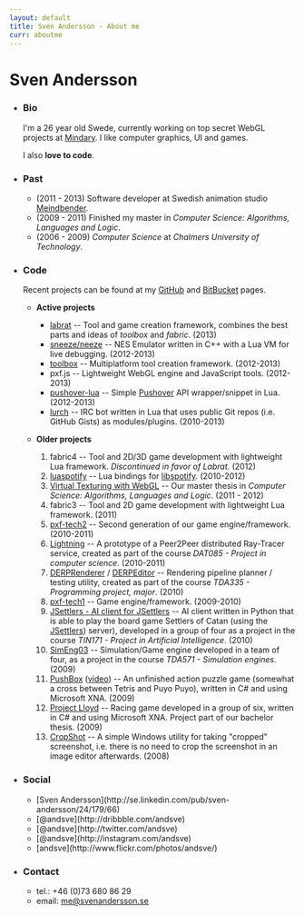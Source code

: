 ```yaml
---
layout: default
title: Sven Andersson - About me
curr: aboutme
---
```

Sven Andersson
==============
* ### Bio ###

	I'm a 26 year old Swede, currently working on top secret WebGL projects at [Mindary](http://www.mindary.se/). I like computer graphics, UI and games.

	I also **love to code**. 

* ### Past ###
	
	*  (2011 - 2013) Software developer at Swedish animation studio [Meindbender](http://meindbender.com/).
	*  (2009 - 2011) Finished my master in _Computer Science: Algorithms, Languages and Logic_.
	*  (2006 - 2009) _Computer Science_ at _Chalmers University of Technology_.

* ### Code ###

	Recent projects can be found at my [GitHub](https://github.com/sweetfish) and [BitBucket](https://bitbucket.org/andsve) pages.

	* **Active projects**

		* [labrat](https://bitbucket.org/andsve/labrat/) -- Tool and game creation framework, combines the best parts and ideas of *toolbox* and *fabric*. (2013)
		* [sneeze/neeze](https://bitbucket.org/andsve/sneeze/) -- NES Emulator written in C++ with a Lua VM for live debugging. (2012-2013)
		* [toolbox](https://bitbucket.org/andsve/toolbox/) -- Multiplatform tool creation framework. (2012-2013)
		* pxf.js -- Lightweight WebGL engine and JavaScript tools. (2012-2013)
		* [pushover-lua](https://github.com/sweetfish/pushover-lua) -- Simple [Pushover](https://pushover.net) API wrapper/snippet in Lua. (2012-2013)
		* [lurch](http://github.com/sweetfish/lurch) -- IRC bot written in Lua that uses public Git repos (i.e. GitHub Gists) as modules/plugins. (2010-2013)
		

	* **Older projects**

		1.  fabric4 -- Tool and 2D/3D game development with lightweight Lua framework. *Discontinued in favor of Labrat.* (2012)
		1.  [luaspotify](https://github.com/sweetfish/luaspotify/) -- Lua bindings for [libspotify](https://developer.spotify.com/technologies/libspotify/). (2010-2012)
		1.  [Virtual Texturing with WebGL](http://publications.lib.chalmers.se/publication/155126) -- Our master thesis in _Computer Science: Algorithms, Languages and Logic_. (2011 - 2012)
		1.  fabric3 -- Tool and 2D game development with lightweight Lua framework. (2011)
		1.  [pxf-tech2](http://github.com/pxf/pxf-tech2) -- Second generation of our game engine/framework. (2010-2011)
		1.  [Lightning](http://github.com/pxf/pxf-tech2/tree/master/Projects/Lightning) -- A prototype of a Peer2Peer distributed Ray-Tracer service, created as part of the course _DAT085 - Project in computer science_. (2010-2011)
		1.  [DERPRenderer](http://github.com/pxf/pxf-tech2/tree/master/Projects/DERPRenderer) / [DERPEditor](http://github.com/pxf/pxf-tech2/tree/master/Projects/DERPEditor) -- Rendering pipeline planner / testing utility, created as part of the course _TDA335 - Programming project, major_. (2010)
		1.  [pxf-tech1](http://github.com/pxf/pxf) -- Game engine/framework. (2009-2010)
		1.  [JSettlers - AI client for JSettlers](http://sweetfish.github.com/TIN171/) -- AI client written in Python that is able to play the board game Settlers of Catan (using the [JSettlers](http://nand.net/jsettlers/devel/)) server), developed in a group of four as a project in the course _TIN171 - Project in Artificial Intelligence_. (2010)
		1.  [SimEng03](http://code.google.com/p/simeng03/) -- Simulation/Game engine developed in a team of four, as a project in the course _TDA571 - Simulation engines_. (2009)
		1.  [PushBox](http://md5.se/cg/pb/PushBoxWindows_noinstall.zip) ([video](http://md5.se/cg/pb/pushbox_02.ogv)) -- An unfinished action puzzle game (somewhat a cross between Tetris and Puyo Puyo), written in C# and using Microsoft XNA. (2009)
		1.  [Project Lloyd](http://lloyd.codeplex.com/) -- Racing game developed in a group of six, written in C# and using Microsoft XNA. Project part of our bachelor thesis. (2009)
		1.  [CropShot](http://content.svenandersson.se/cropshot/) -- A simple Windows utility for taking "cropped" screenshot, i.e. there is no need to crop the screenshot in an image editor afterwards. (2008)

* ### Social ###
	
	<ul>
		<li><i class="icon-linkedin-sign"></i> [Sven Andersson](http://se.linkedin.com/pub/sven-andersson/24/179/66)</li>
		<li><i class="icon-dribble"></i> [@andsve](http://dribbble.com/andsve)</li>
		<li><i class="icon-twitter"></i> [@andsve](http://twitter.com/andsve)</li>
		<li><i class="icon-instagram"></i> [@andsve](http://instagram.com/andsve)</li>
		<li><i class="icon-flickr"></i> [andsve](http://www.flickr.com/photos/andsve/)</li>
	</ul>

* ### Contact ###
	
	* tel.: +46 (0)73 680 86 29
	* email: me@svenandersson.se

